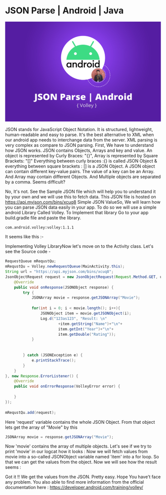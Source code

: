 # JSON Parse | Android | Java

![JSON Parse](https://github.com/saadh393/JSON-Parse/blob/master/Medium%20Banner.jpg)


JSON stands for JavaScript Object Notation. It is structured, lightweight, human-readable and easy to parse. It's the best alternative to XML when our android app needs to interchange data from the server. XML parsing is very complex as compare to JSON parsing.
First, We have to understand how JSON works. JSON contains Objects, Arrays and key and value. An object is represented by Curly Braces: "{}", Array is represented by Square Brackets: "[]"
Everything between curly braces :{} is called JSON Object & everything between square brackets : [] is a JSON Object. A JSON object can contain different key-value pairs. The value of a key can be an Array. And Array may contain different Objects. And Multiple objects are separated by a comma. Seems difficult?

No, It's not. See the Sample JSON file which will help you to understand it by your own and we will use this to fetch data. This JSON file is hosted on https://api.myjson.com/bins/xcuq8
Simple JSON ValueSo, We will learn how you can parse JSON data easily in your app. To do so we will use a simple android Library Called Volley.
To Implement that library Go to your app build.gradle file and paste the library.
```
com.android.volley:volley:1.1.1
```
It seems like this :-

Implementing Volley LibraryNow let's move on to the Activity class. Let's see the Source code -

```JAVA
RequestQueue mRequstQu;
mRequstQu = Volley.newRequestQueue(MainActivity.this);
String url = "https://api.myjson.com/bins/xcuq8";
JsonObjectRequest request = new JsonObjectRequest(Request.Method.GET, url, null, new Response.Listener<JSONObject>() {
    @Override
    public void onResponse(JSONObject response) {
        try {
            JSONArray movie = response.getJSONArray("Movie");

            for(int i = 0; i < movie.length(); i++){
                JSONObject item = movie.getJSONObject(i);
                Log.d("123as123", "Result: \n"
                        +item.getString("Name")+"\n"+
                        item.getInt("Year")+"\n"+
                        item.getDouble("Rating"));
            }


        } catch (JSONException e) {
            e.printStackTrace();
        }
    }
}, new Response.ErrorListener() {
    @Override
    public void onErrorResponse(VolleyError error) {

    }
});

mRequstQu.add(request);

```


Here 'request' variable contains the whole JSON Object. From that object lets get the array of "Movie" by this
```JAVA
JSONArray movie = response.getJSONArray("Movie");
```
Now 'movie' contains the array of multiple objects. Let's see if we try to print 'movie' in our logcat how it looks :
Now we will fetch values from movie into a so-called JSONObject variable named 'item' into a for loop. So that we can get the values from the object.
Now we will see how the result seems :

Got it !! We get the values from the JSON. Pretty easy. Hope You have't face any problem. You also able to find more information from the official documentation here : https://developer.android.com/training/volley/
